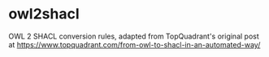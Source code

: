 # owl2shacl
OWL 2 SHACL conversion rules, adapted from TopQuadrant's original post at https://www.topquadrant.com/from-owl-to-shacl-in-an-automated-way/
